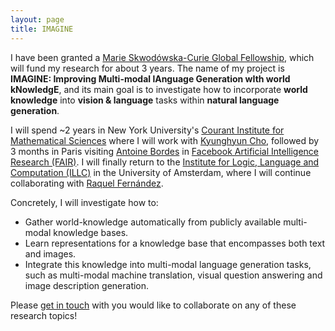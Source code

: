 ```yaml
---
layout: page
title: IMAGINE
---
```


I have been granted a [Marie Skwodówska-Curie Global Fellowship][msca_gf],
which will fund my research for about 3 years.
The name of my project is **IMAGINE: Improving Multi-modal lAnguage Generation wIth world kNowledgE**,
and its main goal is to investigate how to incorporate **world knowledge** into
**vision &amp; language** tasks within **natural language generation**.

I will spend ~2 years in New York University's [Courant Institute for Mathematical Sciences][nyu_cims]
where I will work with [Kyunghyun Cho][cho], followed by 3 months in Paris visiting [Antoine Bordes][abordes] in 
[Facebook Artificial Intelligence Research (FAIR)][fair].
I will finally return to the [Institute for Logic, Language and Computation (ILLC)][illc] in the University of Amsterdam,
where I will continue collaborating with [Raquel Fernández][raquel].

Concretely, I will investigate how to:
* Gather world-knowledge automatically from publicly available multi-modal knowledge bases.
* Learn representations for a knowledge base that encompasses both text and images.
* Integrate this knowledge into multi-modal language generation tasks, such as
multi-modal machine translation, visual question answering and image description generation.

Please [get in touch](mailto:iacer.calixto@uva.nl) with you would like to collaborate on any of these research topics!

[msca_gf]: https://ec.europa.eu/research/mariecurieactions/actions/individual-fellowships_en
[cho]: http://www.kyunghyuncho.me/
[nyu_cims]: https://cims.nyu.edu/
[fair]: https://research.fb.com/category/facebook-ai-research/
[abordes]: https://research.fb.com/people/bordes-antoine/
[illc]: https://www.illc.uva.nl/
[raquel]: https://staff.science.uva.nl/r.fernandezrovira/
